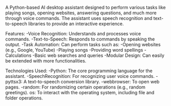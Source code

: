 A Python-based AI desktop assistant designed to perform various tasks like playing songs, opening websites, answering questions, and much more through voice commands. 
The assistant uses speech recognition and text-to-speech libraries to provide an interactive experience.

Features:
-Voice Recognition: Understands and processes voice commands.
-Text-to-Speech: Responds to commands by speaking the output.
-Task Automation: Can perform tasks such as:
-Opening websites (e.g., Google, YouTube)
-Playing songs
-Providing word spellings
-Calculations
-Basic web searches and queries
-Modular Design: Can easily be extended with more functionalities.

Technologies Used:
-Python: The core programming language for the assistant.
-SpeechRecognition: For recognizing user voice commands.
-pyttsx3: A text-to-speech conversion library.
-webbrowser: To open web pages.
-random: For randomizing certain operations (e.g., random greetings).
os: To interact with the operating system, including file and folder operations.
